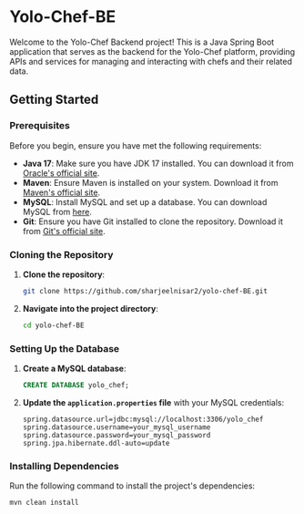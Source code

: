 # Yolo-Chef-BE

Welcome to the Yolo-Chef Backend project! This is a Java Spring Boot application that serves as the backend for the Yolo-Chef platform, providing APIs and services for managing and interacting with chefs and their related data.

## Getting Started

### Prerequisites

Before you begin, ensure you have met the following requirements:

- **Java 17**: Make sure you have JDK 17 installed. You can download it from [Oracle's official site](https://www.oracle.com/java/technologies/javase-jdk17-downloads.html).
- **Maven**: Ensure Maven is installed on your system. Download it from [Maven's official site](https://maven.apache.org/download.cgi).
- **MySQL**: Install MySQL and set up a database. You can download MySQL from [here](https://dev.mysql.com/downloads/mysql/).
- **Git**: Ensure you have Git installed to clone the repository. Download it from [Git's official site](https://git-scm.com/).

### Cloning the Repository

1. **Clone the repository**:

    ```bash
    git clone https://github.com/sharjeelnisar2/yolo-chef-BE.git
    ```

2. **Navigate into the project directory**:

    ```bash
    cd yolo-chef-BE
    ```

### Setting Up the Database

1. **Create a MySQL database**:

    ```sql
    CREATE DATABASE yolo_chef;
    ```

2. **Update the `application.properties` file** with your MySQL credentials:

    ```properties
    spring.datasource.url=jdbc:mysql://localhost:3306/yolo_chef
    spring.datasource.username=your_mysql_username
    spring.datasource.password=your_mysql_password
    spring.jpa.hibernate.ddl-auto=update
    ```

### Installing Dependencies

Run the following command to install the project's dependencies:

```bash
mvn clean install
